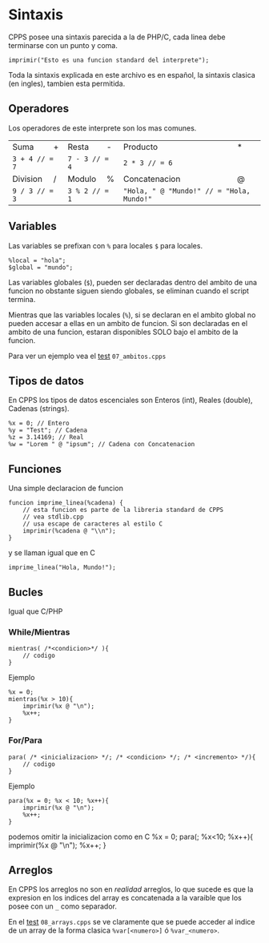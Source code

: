# Sintaxis

CPPS posee una sintaxis parecida a la de PHP/C, cada linea debe terminarse con un punto y coma.

	imprimir("Esto es una funcion standard del interprete");

Toda la sintaxis explicada en este archivo es en español, la sintaxis clasica (en ingles), tambien esta permitida.

## Operadores

Los operadores de este interprete son los mas comunes.

<table>
	<tr>
		<td>Suma</td>
		<td>+</td>
		<td>Resta</td>
		<td>-</td>
		<td>Producto</td>
		<td>*</td>
	</tr>
	<tr>
		<td colspan="2"><code>3 + 4 // = 7</code></td>
		<td colspan="2"><code>7 - 3 // = 4</code></td>
		<td colspan="2"><code>2 * 3 // = 6</code></td>
	</tr>
	<tr>
		<td>Division</td>
		<td>/</td>
		<td>Modulo</td>
		<td>%</td>
		<td>Concatenacion</td>
		<td>@</td>
	</tr>
	<tr>
		<td colspan="2"><code>9 / 3 // = 3</code></td>
		<td colspan="2"><code>3 % 2 // = 1</code></td>
		<td colspan="2"><code>"Hola, " @ "Mundo!" // = "Hola, Mundo!"</code></td>
	</tr>
</table>

## Variables

Las variables se prefixan con `%` para locales `$` para locales.

	%local = "hola";
	$global = "mundo";

Las variables globales (`$`), pueden ser declaradas dentro del ambito de una funcion no obstante siguen siendo globales, se eliminan cuando el script termina.

Mientras que las variables locales (`%`), si se declaran en el ambito global no pueden accesar a ellas en un ambito de funcion. Si son declaradas en el ambito de una funcion, estaran disponibles SOLO bajo el ambito de la funcion.

Para ver un ejemplo vea el [test](../tests/07_ambitos.cpps) `07_ambitos.cpps`

## Tipos de datos

En CPPS los tipos de datos escenciales son Enteros (int), Reales (double), Cadenas (strings).

	%x = 0; // Entero
	%y = "Test"; // Cadena
	%z = 3.14169; // Real
	%w = "Lorem " @ "ipsum"; // Cadena con Concatenacion

## Funciones

Una simple declaracion de funcion

	funcion imprime_linea(%cadena) {
		// esta funcion es parte de la libreria standard de CPPS 
		// vea stdlib.cpp
		// usa escape de caracteres al estilo C
		imprimir(%cadena @ "\\n");
	}

y se llaman igual que en C

	imprime_linea("Hola, Mundo!");


## Bucles

Igual que C/PHP

### While/Mientras
	
	mientras( /*<condicion>*/ ){
		// codigo
	}

Ejemplo
	
	%x = 0;
	mientras(%x > 10){
		imprimir(%x @ "\n");
		%x++;
	}

### For/Para

	para( /* <inicializacion> */; /* <condicion> */; /* <incremento> */){
		// codigo
	}

Ejemplo
	
	para(%x = 0; %x < 10; %x++){
		imprimir(%x @ "\n");
		%x++;
	}

podemos omitir la inicializacion como en C
	%x = 0;
	para(; %x<10; %x++){
		imprimir(%x @ "\n");
		%x++;
	}

## Arreglos 

En CPPS los arreglos no son en *realidad* arreglos, lo que sucede es que la expresion en los indices del array es concatenada a la varaible que los posee con un `_` como separador.

En el [test](../tests/08_arrays.cpps) `08_arrays.cpps` se ve claramente que se puede acceder al indice de un array de la forma clasica `%var[<numero>]` ó `%var_<numero>`.
